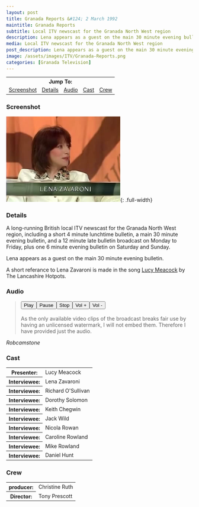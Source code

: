 ```yaml
---
layout: post
title: Granada Reports &#124; 2 March 1992
maintitle: Granada Reports
subtitle: Local ITV newscast for the Granada North West region
description: Lena appears as a guest on the main 30 minute evening bulletin.
media: Local ITV newscast for the Granada North West region
post_description: Lena appears as a guest on the main 30 minute evening bulletin.
image: /assets/images/ITV/Granada-Reports.png
categories: [Granada Television]
---
```


<table>
<tr align="center">
<th colspan="5">Jump To:</th>
</tr>
<tr>
<td><a href="#screenshot">Screenshot</a></td>
<td><a href="#details">Details</a></td>
<td><a href="#audio">Audio</a></td>
<td><a href="#cast">Cast</a></td>
<td><a href="#crew">Crew</a></td>
</tr>
</table>

### Screenshot
![](/assets/images/ITV/Granada-Reports.png){: .full-width}

### Details
A long-running British local ITV newscast for the Granada North West region, including a short 4 minute lunchtime bulletin, a main 30 minute evening bulletin, and a 12 minute late bulletin broadcast on Monday to Friday, plus one 6 minute evening bulletin on Saturday and Sunday.

Lena appears as a guest on the main 30 minute evening bulletin.

A short referance to Lena Zavaroni is made in the song [Lucy Meacock](/discography/tribute-songs/2011-06-27-thelancashire-hotpots-achtung-gravy#lucy-meacock) by The Lancashire Hotpots.

### Audio
<audio id="player" src="/assets/media/1992-03-02-granada-reports.mp3"></audio>
> <div><button onclick="document.getElementById('player').play()">Play</button><button onclick="document.getElementById('player').pause()">Pause</button><button onclick="document.getElementById('player').pause(); document.getElementById('player').currentTime = 0;">Stop</button><button onclick="document.getElementById('player').volume += 0.1">Vol +</button><button onclick="document.getElementById('player').volume -= 0.1">Vol -</button></div>
> <br />
> As the only available video clips of the broadcast breaks fair use by having an unlicensed watermark, I will not embed them. Therefore I have provided just the audio.

<cite>Robcamstone</cite>

### Cast
<table>
<tr><th>Presenter:</th><td>Lucy Meacock</td></tr>
<tr><th>Interviewee:</th><td>Lena Zavaroni</td></tr>
<tr><th>Interviewee:</th><td>Richard O'Sullivan</td></tr>
<tr><th>Interviewee:</th><td>Dorothy Solomon</td></tr>
<tr><th>Interviewee:</th><td>Keith Chegwin</td></tr>
<tr><th>Interviewee:</th><td>Jack Wild</td></tr>
<tr><th>Interviewee:</th><td>Nicola Rowan</td></tr>
<tr><th>Interviewee:</th><td>Caroline Rowland</td></tr>
<tr><th>Interviewee:</th><td>Mike Rowland</td></tr>
<tr><th>Interviewee:</th><td>Daniel Hunt</td></tr>
</table>

### Crew
<table>
<tr><th>producer:</th><td>Christine Ruth</td></tr>
<tr><th>Director:</th><td>Tony Prescott</td></tr>
</table>

